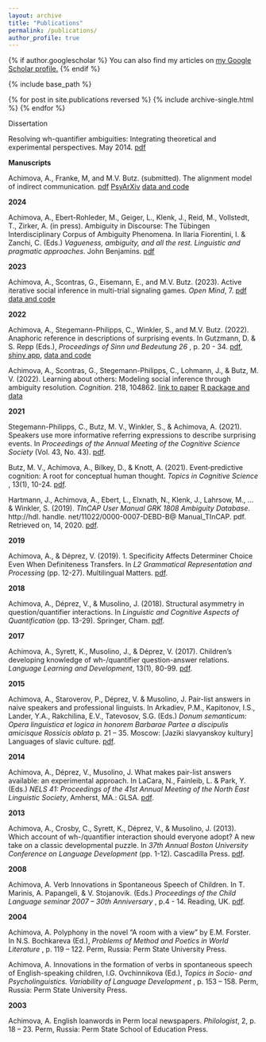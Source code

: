 ```yaml
---
layout: archive
title: "Publications"
permalink: /publications/
author_profile: true
---
```


{% if author.googlescholar %}
  You can also find my articles on <u><a href="{{author.googlescholar}}">my Google Scholar profile</a>.</u>
{% endif %}

{% include base_path %}

{% for post in site.publications reversed %}
  {% include archive-single.html %}
{% endfor %}

Dissertation

Resolving wh-quantifier ambiguities: Integrating theoretical and experimental perspectives. May 2014.
<a href="http://asya-achimova.github.io/files/Achimova_Dissertation_2014.pdf">pdf</a>

**Manuscripts**

Achimova, A., Franke, M, and M.V. Butz. (submitted). The alignment model of indirect communication.
<a href="http://asya-achimova.github.io/files/2024_Indirectness_Achimova_Franke_Butz.pdf">pdf</a>
<a href="https://psyarxiv.com/26j3t/">PsyArXiv</a>
<a href="https://tinyurl.com/indirectnessPaper">data and code</a>

**2024**

Achimova, A., Ebert-Rohleder, M., Geiger, L., Klenk, J., Reid, M., Vollstedt, T., Zirker, A. (in press). Ambiguity in Discourse: The Tübingen Interdisciplinary Corpus of  Ambiguity Phenomena. In Ilaria Fiorentini, I. & Zanchi, C. (Eds.) <i>Vagueness, ambiguity, and all the rest. Linguistic and pragmatic approaches</i>. John Benjamins.
<a href="http://asya-achimova.github.io/files/2024_Achimova_et_al_tincap.pdf">pdf</a>

**2023**

Achimova, A., Scontras, G., Eisemann, E., and M.V. Butz. (2023). Active iterative social inference in multi-trial signaling games. <i>Open Mind</i>, 7.
<a href="http://asya-achimova.github.io/files/2023_Achimova_et_al_Active_social_inference.pdf">pdf</a>
<a href="https://osf.io/yn4wd/?view_only=a723e0e89688475ea022cf59d2e3e9df">data and code</a>


**2022**

Achimova, A., Stegemann-Philipps, C., Winkler, S., and M.V. Butz. (2022). Anaphoric reference in descriptions of surprising events. In Gutzmann, D. & S. Repp (Eds.), <i>Proceedings of Sinn und Bedeutung 26 </i>, p. 20 - 34. <a href="http://asya-achimova.github.io/files/2022_Achimova_et_al_Anaphoric_reference.pdf">pdf</a>, 
<a href="https://cognitivemodeling.shinyapps.io/shinyanaphor/">shiny app</a>,
<a href="https://osf.io/u43jn/?view_only=1aec01b2249c419eb59af0d448d68dbb">data and code</a>



Achimova, A., Scontras, G., Stegemann-Philipps, C., Lohmann, J., & Butz, M. V. (2022). Learning about others: Modeling social inference through ambiguity resolution. <i>Cognition</i>. 218, 104862. <a href="https://www.sciencedirect.com/science/article/abs/pii/S0010027721002833">link to paper</a>
<a href="https://github.com/CognitiveModeling/priorinference">R package and data</a>


**2021**

Stegemann-Philipps, C., Butz, M. V., Winkler, S., & Achimova, A. (2021). Speakers use more informative referring expressions to describe surprising events. In <i>Proceedings of the Annual Meeting of the Cognitive Science Society </i> (Vol. 43, No. 43). <a href="http://asya-achimova.github.io/files/2021_Stegemann_et_al_Referring_expressions.pdf">pdf</a>.

Butz, M. V., Achimova, A., Bilkey, D., & Knott, A. (2021). Event‐predictive cognition: A root for conceptual human thought. <i>Topics in Cognitive Science </i>, 13(1), 10-24. 
<a href="http://asya-achimova.github.io/files/2021_Butz_et_al_Event-predictive_cognition.pdf">pdf</a>.

Hartmann, J., Achimova, A., Ebert, L., Elxnath, N., Klenk, J., Lahrsow, M., ... & Winkler, S. (2019). <i>TInCAP User Manual GRK 1808 Ambiguity Database</i>. http://hdl. handle. net/11022/0000-0007-DEBD-B@ Manual_TInCAP. pdf. Retrieved on, 14, 2020. <a href="http://asya-achimova.github.io/files/2021_TInCAP_Manual.pdf">pdf</a>.

**2019**

Achimova, A., & Déprez, V. (2019). 1. Specificity Affects Determiner Choice Even When Definiteness Transfers. In <i>L2 Grammatical Representation and Processing </i> (pp. 12-27). Multilingual Matters. <a href="http://asya-achimova.github.io/files/2019_Achimova_Deprez_Specificity.pdf">pdf</a>.

**2018**

Achimova, A., Déprez, V., & Musolino, J. (2018). Structural asymmetry in question/quantifier interactions. In <i>Linguistic and Cognitive Aspects of Quantification </i> (pp. 13-29). Springer, Cham.  <a href="http://asya-achimova.github.io/files/2018_Achimova_et_al_Structural_asymmetry.pdf">pdf</a>.

**2017**

Achimova, A., Syrett, K., Musolino, J., & Déprez, V. (2017). Children’s developing knowledge of wh-/quantifier question-answer relations. <i>Language Learning and Development</i>, 13(1), 80-99. <a href="http://asya-achimova.github.io/files/2017_Achimova_et_al_Childrens_developing_knowledge.pdf">pdf</a>.

**2015**

Achimova, A., Staroverov, P., Déprez, V. & Musolino, J. Pair-list answers in naive speakers and professional linguists. In Arkadiev, P.M., Kapitonov, I.S., Lander, Y.A., Rakchilina, E.V., Tatevosov, S.G. (Eds.) <i> Donum semanticum: Opera linguistica et logica in honorem Barbarae Partee a discipulis amicisque Rossicis oblata </i> p. 21 – 35. Moscow: [Jaziki slavyanskoy kultury] Languages of slavic culture. <a href="http://asya-achimova.github.io/files/2015_Achimova_et_al_Naive_speakers_professional_linguists.pdf">pdf</a>.

**2014**

Achimova, A., Déprez, V., Musolino, J. What makes pair-list answers available: an experimental approach. In LaCara, N., Fainleib, L. & Park, Y. (Eds.) <i>NELS 41: Proceedings of the 41st Annual Meeting of the North East Linguistic Society</i>, Amherst, MA.: GLSA. <a href="http://asya-achimova.github.io/files/2014_Achimova_et_al_What_makes_pair-list_answers_available.pdf">pdf</a>.
 
**2013**

Achimova, A., Crosby, C., Syrett, K., Déprez, V., & Musolino, J. (2013). Which account of wh-/quantifier interaction should everyone adopt? A new take on a classic developmental puzzle. In <i>37th Annual Boston University Conference on Language Development</i> (pp. 1-12). Cascadilla Press. <a href="http://asya-achimova.github.io/files/2013_Achimova_et_al_Which_account_wh_quantifier.pdf">pdf</a>.




**2008**

Achimova, A. Verb Innovations in Spontaneous Speech of Children. In T. Marinis, A. Papangeli, & V. Stojanovik. (Eds.) <i>Proceedings of the Child Language seminar 2007 – 30th Anniversary </i>, p.4 - 14. Reading, UK. <a href="http://asya-achimova.github.io/files/2008_Achimova_Verb_innovations.pdf">pdf</a>.

**2004**

Achimova, A. Polyphony in the novel “A room with a view” by E.M. Forster. In N.S. Bochkareva (Ed.), <i>Problems of Method and Poetics in World Literature </i>, p. 119 – 122. Perm, Russia: Perm State University Press.

Achimova, A. Innovations in the formation of verbs in spontaneous speech of English-speaking children, I.G. Ovchinnikova (Ed.), <i> Topics in Socio- and Psycholinguistics. Variability of Language Development </i>, p. 153 – 158. Perm, Russia: Perm State University Press.

**2003**

Achimova, A. English loanwords in Perm local newspapers. <i>Philologist</i>, 2, p. 18 – 23. Perm, Russia: Perm State School of Education Press.

